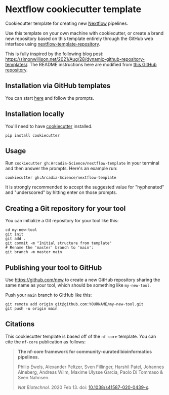 # Nextflow cookiecutter template

Cookiecutter template for creating new [Nextflow](https://www.nextflow.io/) pipelines.

Use this template on your own machine with cookiecutter, or create a brand new repository based on this template entirely through the GitHub web interface using [nextflow-template-repository](https://github.com/Arcadia-Science/nextflow-template-repository).

This is fully inspired by the following blog post: https://simonwillison.net/2021/Aug/28/dynamic-github-repository-templates/. The README instructions here are modified from [this GitHub repository](https://github.com/simonw/click-app).

## Installation via GitHub templates

You can start [here](https://github.com/Arcadia-Science/nextflow-template-repository/generate) and follow the prompts.

## Installation locally

You'll need to have [cookiecutter](https://cookiecutter.readthedocs.io/) installed.

```{bash}
pip install cookiecutter
```

## Usage

Run `cookiecutter gh:Arcadia-Science/nextflow-template` in your terminal and then answer the prompts. Here's an example run:

```{bash}
cookiecutter gh:Arcadia-Science/nextflow-template
```

It is strongly recommended to accept the suggested value for "hyphenated" and "underscored" by hitting enter on those prompts.

## Creating a Git repository for your tool

You can initialize a Git repository for your tool like this:

```{bash}
cd my-new-tool
git init
git add .
git commit -m "Initial structure from template"
# Rename the 'master' branch to 'main':
git branch -m master main
```

## Publishing your tool to GitHub

Use https://github.com/new to create a new GitHub repository sharing the same name as your tool, which should be something like `my-new-tool`.

Push your `main` branch to GitHub like this:

```{bash}
git remote add origin git@github.com:YOURNAME/my-new-tool.git
git push -u origin main
```

## Citations

This cookiecutter template is based off of the `nf-core` template. You can cite the `nf-core` publication as follows:

> **The nf-core framework for community-curated bioinformatics pipelines.**
>
> Philip Ewels, Alexander Peltzer, Sven Fillinger, Harshil Patel, Johannes Alneberg, Andreas Wilm, Maxime Ulysse Garcia, Paolo Di Tommaso & Sven Nahnsen.
>
> _Nat Biotechnol._ 2020 Feb 13. doi: [10.1038/s41587-020-0439-x](https://dx.doi.org/10.1038/s41587-020-0439-x).
